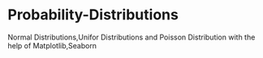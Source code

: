 # Probability-Distributions
Normal Distributions,Unifor Distributions and Poisson Distribution with the help of Matplotlib,Seaborn
